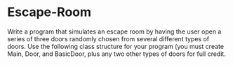 # Escape-Room
Write a program that simulates an escape room by having the user open a series of three
doors randomly chosen from several different types of doors. Use the following class
structure for your program (you must create Main, Door, and BasicDoor, plus any two
other types of doors for full credit.
